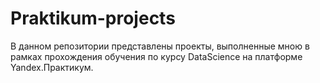 # Praktikum-projects
В данном репозитории представлены проекты, выполненные мною в рамках прохождения обучения по курсу DataScience на платформе Yandex.Практикум.
